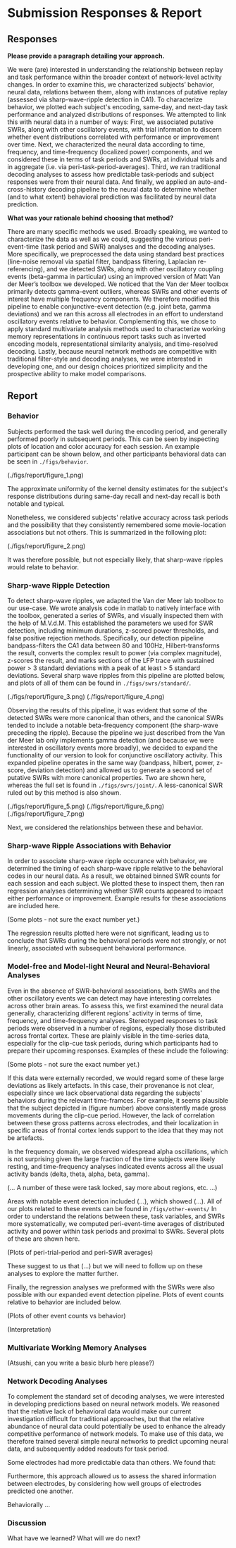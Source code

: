 # Submission Responses & Report
## Responses
**Please provide a paragraph detailing your approach.**

We were (are) interested in understanding the relationship between replay and task performance within the broader context of network-level activity changes. In order to examine this, we characterized subjects’ behavior, neural data, relations between them, along with instances of putative replay (assessed via sharp-wave-ripple detection in CA1). To characterize behavior, we plotted each subject's encoding, same-day, and next-day task performance and analyzed distributions of responses. We attempted to link this with neural data in a number of ways: First, we associated putative SWRs, along with other oscillatory events, with trial information to discern whether event distributions correlated with performance or improvement over time. Next, we characterized the neural data according to time, frequency, and time-frequency (localized power) components, and we considered these in terms of task periods and SWRs, at individual trials and in aggregate (i.e. via peri-task-period-averages). Third, we ran traditional decoding analyses to assess how predictable task-periods and subject responses were from their neural data. And finally, we applied an auto-and-cross-history decoding pipeline to the neural data to determine whether (and to what extent) behavioral prediction was facilitated by neural data prediction.

**What was your rationale behind choosing that method?**

There are many specific methods we used. Broadly speaking, we wanted to characterize the data as well as we could, suggesting the various peri-event-time (task period and SWR) analyses and the decoding analyses. More specifically, we preprocessed the data using standard best practices (line-noise removal via spatial filter, bandpass filtering, Laplacian re-referencing), and we detected SWRs, along with other oscillatory coupling events (beta-gamma in particular) using an improved version of Matt Van der Meer’s toolbox we developed. We noticed that the Van der Meer toolbox primarily detects gamma-event outliers, whereas SWRs and other events of interest have multiple frequency components. We therefore modified this pipeline to enable conjunctive-event detection (e.g. joint beta, gamma deviations) and we ran this across all electrodes in an effort to understand oscillatory events relative to behavior. Complementing this, we chose to apply standard multivariate analysis methods used to characterize working memory representations in continuous report tasks such as inverted encoding models, representational similarity analysis, and time-resolved decoding. Lastly, because neural network methods are competitive with traditional filter-style and decoding analyses, we were interested in developing one, and our design choices prioritized simplicity and the prospective ability to make model comparisons.

## Report

### Behavior
Subjects performed the task well during the encoding period, and generally performed poorly in subsequent periods. This can be seen by inspecting plots of location and color accuracy for each session. An example participant can be shown below, and other participants behavioral data can be seen in ```./figs/behavior```.

(./figs/report/figure_1.png)

The approximate uniformity of the kernel density estimates for the subject's response distributions during same-day recall and next-day recall is both notable and typical.

Nonetheless, we considered subjects' relative accuracy across task periods and the possibility that they consistently remembered some movie-location associations but not others. This is summarized in the following plot:

(./figs/report/figure_2.png)

It was therefore possible, but not especially likely, that sharp-wave ripples would relate to behavior. 

### Sharp-wave Ripple Detection
To detect sharp-wave ripples, we adapted the Van der Meer lab toolbox to our use-case. We wrote analysis code in matlab to natively interface with the toolbox, generated a series of SWRs, and visually inspected them with the help of M.V.d.M. This established the parameters we used for SWR detection, including minimum durations, z-scored power thresholds, and false positive rejection methods. Specifically, our detection pipeline bandpass-filters the CA1 data between 80 and 100Hz, Hilbert-transforms the result, converts the complex result to power (via complex magnitude), z-scores the result, and marks sections of the LFP trace with sustained power > 3 standard deviations with a peak of at least > 5 standard deviations. Several sharp wave ripples from this pipeline are plotted below, and plots of all of them can be found in ```./figs/swrs/standard/```.

(./figs/report/figure_3.png)
(./figs/report/figure_4.png)

Observing the results of this pipeline, it was evident that some of the detected SWRs were more canonical than others, and the canonical SWRs tended to include a notable beta-frequency component (the sharp-wave preceding the ripple). Because the pipeline we just described from the Van der Meer lab only implements gamma detection (and because we were interested in oscillatory events more broadly), we decided to expand the functionality of our version to look for conjunctive oscillatory activity. This expanded pipeline operates in the same way (bandpass, hilbert, power, z-score, deviation detection) and allowed us to generate a second set of putative SWRs with more canonical properties. Two are shown here, whereas the full set is found in ```./figs/swrs/joint/```. A less-canonical SWR ruled out by this method is also shown.

(./figs/report/figure_5.png)
(./figs/report/figure_6.png)
(./figs/report/figure_7.png)

Next, we considered the relationships between these and behavior.

### Sharp-wave Ripple Associations with Behavior
In order to associate sharp-wave ripple occurance with behavior, we determined the timing of each sharp-wave ripple relative to the behavioral codes in our neural data. As a result, we obtained binned SWR counts for each session and each subject. We plotted these to inspect them, then ran regression analyses determining whether SWR counts appeared to impact either performance or improvement. Example results for these associations are included here.

(Some plots - not sure the exact number yet.)

The regression results plotted here were not significant, leading us to conclude that SWRs during the behavioral periods were not strongly, or not linearly, associated with subsequent behavioral performance.

### Model-free and Model-light Neural and Neural-Behavioral Analyses
Even in the absence of SWR-behavioral associations, both SWRs and the other oscillatory events we can detect may have interesting correlates across other brain areas. To assess this, we first examined the neural data generally, characterizing different regions' activity in terms of time, frequency, and time-frequency analyses. Stereotyped responses to task periods were observed in a number of regions, especially those distributed across frontal cortex. These are plainly visible in the time-series data, especially for the clip-cue task periods, during which participants had to prepare their upcoming responses. Examples of these include the following:

(Some plots - not sure the exact number yet.)

If this data were externally recorded, we would regard some of these large deviations as likely artefacts. In this case, their provenance is not clear, especially since we lack observational data regarding the subjects' behaviors during the relevant time-framces. For example, it seems plausible that the subject depicted in (figure number) above consistently made gross movements during the clip-cue period. However, the lack of correlation between these gross patterns across electrodes, and their localization in specific areas of frontal cortex lends support to the idea that they may not be artefacts.

In the frequency domain, we observed widespread alpha oscillations, which is not surprising given the large fraction of the time subjects were likely resting, and time-frequency analyses indicated events across all the usual activity bands (delta, theta, alpha, beta, gamma). 

(... A number of these were task locked, say more about regions, etc. ...)

Areas with notable event detection included (...), which showed (...). All of our plots related to these events can be found in ```/figs/other-events/``` In order to understand the relations between these, task variables, and SWRs more systematically, we computed peri-event-time averages of distributed activity and power within task periods and proximal to SWRs. Several plots of these are shown here.

(Plots of peri-trial-period and peri-SWR averages)

These suggest to us that (...) but we will need to follow up on these analyses to explore the matter further.

Finally, the regression analyses we preformed with the SWRs were also possible with our expanded event detection pipeline. Plots of event counts relative to behavior are included below.

(Plots of other event counts vs behavior)

(Interpretation)

### Multivariate Working Memory Analyses
(Atsushi, can you write a basic blurb here please?)


### Network Decoding Analyses
To complement the standard set of decoding analyses, we were interested in developing predictions based on neural network models. We reasoned that the relative lack of behavioral data would make our current investigation difficult for traditional approaches, but that the relative abundance of neural data could potentially be used to enhance the already competitive performance of network models. To make use of this data, we therefore trained several simple neural networks to predict upcoming neural data, and subsequently added readouts for task period.

Some electrodes had more predictable data than others. We found that:

Furthermore, this approach allowed us to assess the shared information between electrodes, by considering how well groups of electrodes predicted one another.

Behaviorally ...


### Discussion
What have we learned? What will we do next?
